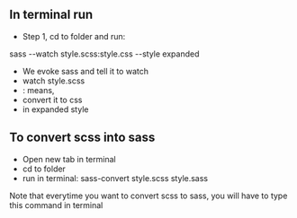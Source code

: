 ## In terminal run

* Step 1, cd to folder and run:

sass --watch style.scss:style.css --style expanded

* We evoke sass and tell it to watch
* watch style.scss
* : means,
* convert it to css
* in expanded style


## To convert scss into sass

* Open new tab in terminal
* cd to folder
* run in terminal: sass-convert style.scss style.sass

Note that everytime you want to convert scss to sass, you will have to type this command in terminal

